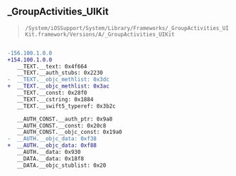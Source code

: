 ## _GroupActivities_UIKit

> `/System/iOSSupport/System/Library/Frameworks/_GroupActivities_UIKit.framework/Versions/A/_GroupActivities_UIKit`

```diff

-156.100.1.0.0
+154.100.1.0.0
   __TEXT.__text: 0x4f664
   __TEXT.__auth_stubs: 0x2230
-  __TEXT.__objc_methlist: 0x3dc
+  __TEXT.__objc_methlist: 0x3ac
   __TEXT.__const: 0x28f0
   __TEXT.__cstring: 0x1884
   __TEXT.__swift5_typeref: 0x3b2c

   __AUTH_CONST.__auth_ptr: 0x9a8
   __AUTH_CONST.__const: 0x20c8
   __AUTH_CONST.__objc_const: 0x19a0
-  __AUTH.__objc_data: 0xf38
+  __AUTH.__objc_data: 0xf88
   __AUTH.__data: 0x930
   __DATA.__data: 0x18f8
   __DATA.__objc_stublist: 0x20

```
